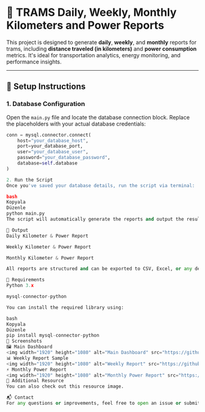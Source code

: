 # 🚋 TRAMS Daily, Weekly, Monthly Kilometers and Power Reports

This project is designed to generate **daily**, **weekly**, and **monthly** reports for trams, including **distance traveled (in kilometers)** and **power consumption** metrics. It's ideal for transportation analytics, energy monitoring, and performance insights.

---

## 🔧 Setup Instructions

### 1. Database Configuration

Open the `main.py` file and locate the database connection block. Replace the placeholders with your actual database credentials:

```python
conn = mysql.connector.connect(
    host="your_database_host",
    port=your_database_port,        
    user="your_database_user",    
    password="your_database_password",       
    database=self.database
)

2. Run the Script
Once you've saved your database details, run the script via terminal:

bash
Kopyala
Düzenle
python main.py
The script will automatically generate the reports and output the results.

📁 Output
Daily Kilometer & Power Report

Weekly Kilometer & Power Report

Monthly Kilometer & Power Report

All reports are structured and can be exported to CSV, Excel, or any desired format with minor modifications.

🧱 Requirements
Python 3.x

mysql-connector-python

You can install the required library using:

bash
Kopyala
Düzenle
pip install mysql-connector-python
📸 Screenshots
🖼️ Main Dashboard
<img width="1920" height="1080" alt="Main Dashboard" src="https://github.com/user-attachments/assets/7798f9d4-8c6c-48bb-90ad-e0369a2b0140" />
📊 Weekly Report Sample
<img width="1920" height="1080" alt="Weekly Report" src="https://github.com/user-attachments/assets/88d1bb70-3b5e-41f3-9ac2-c3175e038e51" />
⚡ Monthly Power Report
<img width="1920" height="1080" alt="Monthly Power Report" src="https://github.com/user-attachments/assets/68e3b404-3a40-4553-b94b-47388c43c26f" />
📎 Additional Resource
You can also check out this resource image.

📬 Contact
For any questions or improvements, feel free to open an issue or submit a pull request.

